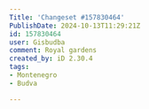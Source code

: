 ```yaml
---
Title: 'Changeset #157830464'
PublishDate: 2024-10-13T11:29:21Z
id: 157830464
user: Gisbudba
comment: Royal gardens
created_by: iD 2.30.4
tags:
- Montenegro
- Budva

---
```

